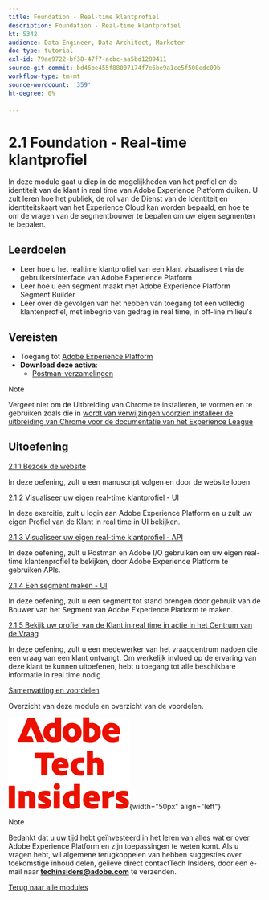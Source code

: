 ```yaml
---
title: Foundation - Real-time klantprofiel
description: Foundation - Real-time klantprofiel
kt: 5342
audience: Data Engineer, Data Architect, Marketer
doc-type: tutorial
exl-id: 79ae9722-bf38-47f7-acbc-aa5bd1289411
source-git-commit: bd46be455f88007174f7e6be9a1ce5f508edc09b
workflow-type: tm+mt
source-wordcount: '359'
ht-degree: 0%

---
```


# 2.1 Foundation - Real-time klantprofiel

In deze module gaat u diep in de mogelijkheden van het profiel en de identiteit van de klant in real time van Adobe Experience Platform duiken. U zult leren hoe het publiek, de rol van de Dienst van de Identiteit en identiteitskaart van het Experience Cloud kan worden bepaald, en hoe te om de vragen van de segmentbouwer te bepalen om uw eigen segmenten te bepalen.

## Leerdoelen

- Leer hoe u het realtime klantprofiel van een klant visualiseert via de gebruikersinterface van Adobe Experience Platform
- Leer hoe u een segment maakt met Adobe Experience Platform Segment Builder
- Leer over de gevolgen van het hebben van toegang tot een volledig klantenprofiel, met inbegrip van gedrag in real time, in off-line milieu&#39;s

## Vereisten

- Toegang tot [ Adobe Experience Platform ](https://experience.adobe.com/platform)
- **Download deze activa**:
   - [Postman-verzamelingen](./../../../assets/postman/postman_profile.zip)

>[!NOTE]
>
>Vergeet niet om de Uitbreiding van Chrome te installeren, te vormen en te gebruiken zoals die in [ wordt van verwijzingen voorzien installeer de uitbreiding van Chrome voor de documentatie van het Experience League ](../../gettingstarted/gettingstarted/ex1.md)

## Uitoefening

[2.1.1 Bezoek de website](./ex1.md)

In deze oefening, zult u een manuscript volgen en door de website lopen.

[2.1.2 Visualiseer uw eigen real-time klantprofiel - UI](./ex2.md)

In deze exercitie, zult u login aan Adobe Experience Platform en u zult uw eigen Profiel van de Klant in real time in UI bekijken.

[2.1.3 Visualiseer uw eigen real-time klantprofiel - API](./ex3.md)

In deze oefening, zult u Postman en Adobe I/O gebruiken om uw eigen real-time klantenprofiel te bekijken, door Adobe Experience Platform te gebruiken APIs.

[2.1.4 Een segment maken - UI](./ex4.md)

In deze oefening, zult u een segment tot stand brengen door gebruik van de Bouwer van het Segment van Adobe Experience Platform te maken.

[2.1.5 Bekijk uw profiel van de Klant in real time in actie in het Centrum van de Vraag](./ex5.md)

In deze oefening, zult u een medewerker van het vraagcentrum nadoen die een vraag van een klant ontvangt. Om werkelijk invloed op de ervaring van deze klant te kunnen uitoefenen, hebt u toegang tot alle beschikbare informatie in real time nodig.

[Samenvatting en voordelen](./summary.md)

Overzicht van deze module en overzicht van de voordelen.

![ Indexen van de Tech ](./../../../assets/images/techinsiders.png){width="50px" align="left"}

>[!NOTE]
>
>Bedankt dat u uw tijd hebt geïnvesteerd in het leren van alles wat er over Adobe Experience Platform en zijn toepassingen te weten komt. Als u vragen hebt, wil algemene terugkoppelen van hebben suggesties over toekomstige inhoud delen, gelieve direct contactTech Insiders, door een e-mail naar **techinsiders@adobe.com** te verzenden.

[Terug naar alle modules](../../../overview.md)
